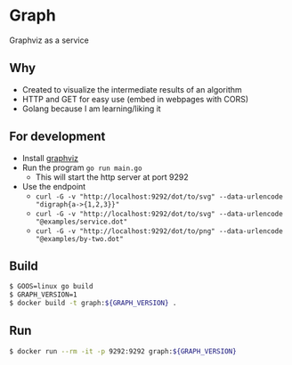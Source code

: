 # Graph
Graphviz as a service

## Why
* Created to visualize the intermediate results of an algorithm
* HTTP and GET for easy use (embed in webpages with CORS)
* Golang because I am learning/liking it

## For development
* Install [graphviz](http://www.graphviz.org/)
* Run the program `go run main.go`
  * This will start the http server at port 9292
* Use the endpoint
  * `curl -G -v "http://localhost:9292/dot/to/svg" --data-urlencode "digraph{a->{1,2,3}}"`
  * `curl -G -v "http://localhost:9292/dot/to/svg" --data-urlencode "@examples/service.dot"`
  * `curl -G -v "http://localhost:9292/dot/to/png" --data-urlencode "@examples/by-two.dot"`

## Build
```sh
$ GOOS=linux go build
$ GRAPH_VERSION=1
$ docker build -t graph:${GRAPH_VERSION} .
```

## Run
```sh
$ docker run --rm -it -p 9292:9292 graph:${GRAPH_VERSION}
```
